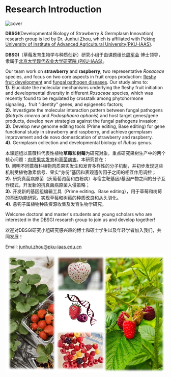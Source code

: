 # Research Introduction
![cover](./his4.jpg)

**DBSGI**(Developmental Biology of Strawberry & Germplasm Innovation) research group is led by Dr. [Junhui Zhou](https://junhui-zhou.github.io/zhoulab.github.io/author/junhui-zhou-%E5%91%A8%E5%86%9B%E4%BC%9A/), which is affiliated with [Peking University of Institute of Advanced Agricultural University(PKU-IAAS)](https://www.pku-iaas.edu.cn/).

**DBSGI**（草莓发育生物学与种质创新）研究小组于由课题组长[周军会](https://junhui-zhou.github.io/zhoulab.github.io/author/junhui-zhou-%E5%91%A8%E5%86%9B%E4%BC%9A/) 博士领导，隶属于[北京大学现代农业大学研究院 (PKU-IAAS)](https://www.pku-iaas.edu.cn/)。

Our team work on **strawberry** and **raspberry**, two representative *Rosaceae* species, and focus on two core aspects in fruit crops production: <u>fleshy fruit development</u> and <u>fungal pathogen diseases</u>. Our study aims to:<br /> 
**1).** Elucidate the molecular mechanisms underlying the fleshy fruit initiation and developmental diversity in different *Rosaceae* species, which was recently found to be regulated by crosstalk among phytohormone signaling，fruit "identity" genes, and epigenetic factors;<br />
**2).** Investigate the molecular interaction pattern between fungal pathogens (*Botrytis cinerea* and *Podosphaora aphanis*) and host target genes/gene products, develop new strategies against the fungal pathogens invasion;<br />
**3).** Develop new genome editing tools (Prime editing, Base editing) for gene functional study in strawberry and raspberry, and achieve germplasm improvement and de novo domestication of strawberry and raspberry.<br />
**4).** Germplasm collection and developmental biology of *Rubus* genus. 

本课题组以蔷薇科代表性植物**草莓**和**树莓**为研究对象，重点研究果树生产中的两个核心问题：<u>肉质果实发育</u>和<u>真菌病害</u>。本研究旨在：<br />
**1).** 阐明不同蔷薇科植物肉质果实发生和发育多样性的分子机制，并初步发现这些机制受植物激素信号、果实“身份”基因和表观遗传因子之间的相互作用调控；<br />
**2).** 研究真菌病原菌（灰葡萄孢菌和白粉病）与宿主靶基因/基因产物之间的分子互作模式，开发新的抗真菌病原菌入侵策略；<br />
**3).** 开发新的基因组编辑工具（Prime editing、Base editing），用于草莓和树莓的基因功能研究，实现草莓和树莓的种质改良和从头驯化。<br />
**4).** 悬钩子属植物种质资源收集及发育生物学研究。

Welcome doctoral and master's students and young scholars who are interested in the DBSGI research group to join us and develop together!

欢迎对DBSGI研究小组研究感兴趣的博士和硕士学生以及年轻学者加入我们，共同发展！

Email: junhui.zhou@pku-iaas.edu.cn

![combine](./combine1.png)